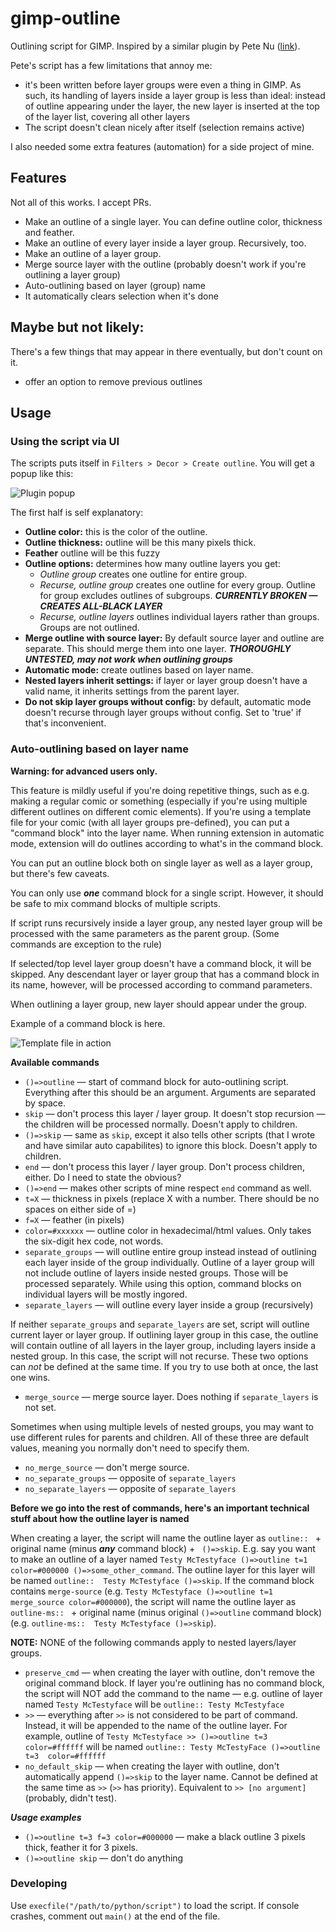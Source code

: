 # gimp-outline

Outlining script for GIMP. Inspired by a similar plugin by Pete Nu ([link](http://pete.nu/software/gimp-outliner/)).

Pete's script has a few limitations that annoy me:

* it's been written before layer groups were even a thing in GIMP. As such, its handling of layers inside a layer group is less than ideal: instead of outline appearing under the layer, the new layer is inserted at the top of the layer list, covering all other layers
* The script doesn't clean nicely after itself (selection remains active)

I also needed some extra features (automation) for a side project of mine.

## Features

Not all of this works. I accept PRs.

* Make an outline of a single layer. You can define outline color, thickness and feather.
* Make an outline of every layer inside a layer group. Recursively, too.
* Make an outline of a layer group.
* Merge source layer with the outline (probably doesn't work if you're outlining a layer group)
* Auto-outlining based on layer (group) name
* It automatically clears selection when it's done


## Maybe but not likely:

There's a few things that may appear in there eventually, but don't count on it.

* offer an option to remove previous outlines

## Usage

### Using the script via UI

The scripts puts itself in `Filters > Decor > Create outline`. You will get a popup like this:

![Plugin popup](readme-resources/gui_options.png)

The first half is self explanatory:

* **Outline color:** this is the color of the outline.
* **Outline thickness:** outline will be this many pixels thick.
* **Feather** outline will be this fuzzy
* **Outline options:** determines how many outline layers you get:
  * _Outline group_ creates one outline for entire group.
  * _Recurse, outline group_ creates one outline for every group. Outline for group excludes outlines of subgroups. ***CURRENTLY BROKEN — CREATES ALL-BLACK LAYER***
  * _Recurse, outline layers_ outlines individual layers rather than groups. Groups are not outlined.
* **Merge outline with source layer:** By default source layer and outline are separate. This should merge them into one layer. ***THOROUGHLY UNTESTED, may not work when outlining groups***
* **Automatic mode:** create outlines based on layer name.
* **Nested layers inherit settings:** if layer or layer group doesn't have a valid name, it inherits settings from the parent layer.
* **Do not skip layer groups without config:** by default, automatic mode doesn't recurse through layer groups without config. Set to 'true' if that's inconvenient.

### Auto-outlining based on layer name

**Warning: for advanced users only.**

This feature is mildly useful if you're doing repetitive things, such as e.g. making a regular comic or something (especially if you're using multiple different outlines on different comic elements). If you're using a template file for your comic (with all layer groups pre-defined), you can put a "command block" into the layer name. When running extension in automatic mode, extension will do outlines according to what's in the command block.

You can put an outline block both on single layer as well as a layer group, but there's few caveats.

You can only use ***one*** command block for a single script. However, it should be safe to mix command blocks of multiple scripts.

If script runs recursively inside a layer group, any nested layer group will be processed with the same parameters as the parent group. (Some commands are exception to the rule)

If selected/top level layer group doesn't have a command block, it will be skipped. Any descendant layer or layer group that has a command block in its name, however, will be processed according to command parameters.

When outlining a layer group, new layer should appear under the group.

Example of a command block is here.

![Template file in action](readme-resources/arguments_as_layer_name.png)


**Available commands**

* `()=>outline` — start of command block for auto-outlining script. Everything after this should be an argument. Arguments are separated by space.
* `skip` — don't process this layer / layer group. It doesn't stop recursion — the children will be processed normally. Doesn't apply to children.
* `()=>skip` — same as `skip`, except it also tells other scripts (that I wrote and have similar auto capabilites) to ignore this block. Doesn't apply to children.
* `end` — don't process this layer / layer group. Don't process children, either. Do I need to state the obvious?
* `()=>end` — makes other scripts of mine respect `end` command as well.
* `t=X` —  thickness in pixels (replace X with a number. There should be no spaces on either side of =)
* `f=X` —  feather (in pixels)
* `color=#xxxxxx` — outline color in hexadecimal/html values. Only takes the six-digit hex code, not words.
* `separate_groups` — will outline entire group instead instead of outlining each layer inside of the group individually. Outline of a layer group will not include outline of layers inside nested groups. Those will be processed separately. While using this option, command blocks on individual layers will be mostly ingored.
* `separate_layers` — will outline every layer inside a group (recursively)

If neither `separate_groups` and `separate_layers` are set, script will outline current layer or layer group. If outlining layer group in this case, the outline will contain outline of all layers in the layer group, including layers inside a nested group. In this case, the script will not recurse. These two options can _not_ be defined at the same time. If you try to use both at once, the last one wins.

* `merge_source` — merge source layer. Does nothing if `separate_layers` is not set.

Sometimes when using multiple levels of nested groups, you may want to use different rules for parents and children. All of these three are default values, meaning you normally don't need to specify them.

* `no_merge_source` — don't merge source.
* `no_separate_groups` — opposite of `separate_layers`
* `no_separate_layers` — opposite of `separate_layers`


**Before we go into the rest of commands, here's an important technical stuff about how the outline layer is named**

When creating a layer, the script will name the outline layer as `outline:: ` + original name (minus ***any*** command block) + ` ()=>skip`. E.g. say you want to make an outline of a layer named `Testy McTestyface ()=>outline t=1 color=#000000 ()=>some_other_command`. The outline layer for this layer  will be named `outline::  Testy McTestyface ()=>skip`. If the command block contains `merge-source` (e.g. `Testy McTestyface ()=>outline t=1 merge_source color=#000000`), the script will name the outline layer as `outline-ms:: ` + original name (minus original `()=>outline` command block) (e.g. `outline-ms::  Testy McTestyface ()=>skip`).

**NOTE:** NONE of the following commands apply to nested layers/layer groups.

* `preserve_cmd` — when creating the layer with outline, don't remove the original command block. If layer you're outlining has no command block, the script will NOT add the command to the name — e.g. outline of layer named `Testy McTestyface` will be `outline:: Testy McTestyface`
* `>>` — everything after `>>` is not considered to be part of command. Instead, it will be appended to the name of the outline layer. For example, outline of `Testy McTestyface >> ()=>outline t=3 color=#ffffff` will be named `outline:: Testy McTestyFace ()=>outline t=3  color=#ffffff`
* `no_default_skip` — when creating the layer with outline, don't automatically append `()=>skip` to the layer name. Cannot be defined at the same time as `>>` (`>>` has priority). Equivalent to `>> [no argument]` (probably, didn't test). 


***Usage examples***

* `()=>outline t=3 f=3 color=#000000` — make a black outline 3 pixels thick, feather it for 3 pixels.
* `()=>outline skip` — don't do anything

### Developing

Use `execfile("/path/to/python/script")` to load the script. If console crashes, comment out `main()` at the end of the file.